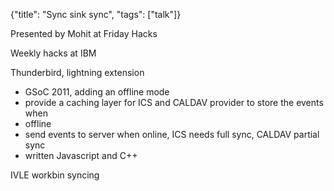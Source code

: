 {"title": "Sync sink sync", "tags": ["talk"]}

Presented by Mohit at Friday Hacks

Weekly hacks at IBM

Thunderbird, lightning extension
  * GSoC 2011, adding an offline mode
  * provide a caching layer for ICS and CALDAV provider to store the events when
  * offline
  * send events to server when online, ICS needs full sync, CALDAV partial sync
  * written Javascript and C++

IVLE workbin syncing
